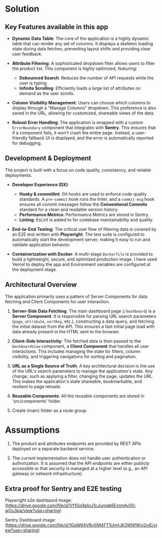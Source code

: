 # Solution

## Key Features available in this app

*   **Dynamic Data Table**: The core of the application is a highly dynamic table that can render any set of columns. It displays a skeleton loading state during data fetches, preventing layout shifts and providing clear user feedback.

*   **Attribute Filtering**: A sophisticated dropdown filter allows users to filter the product list. This component is highly optimized, featuring:
    *   **Debounced Search**: Reduces the number of API requests while the user is typing.
    *   **Infinite Scrolling**: Efficiently loads a large list of attributes on demand as the user scrolls.

*   **Column Visibility Management**: Users can choose which columns to display through a "Manage Columns" dropdown. This preference is also saved in the URL, allowing for customized, shareable views of the data.

*   **Robust Error Handling**: The application is wrapped with a custom `ErrorBoundary` component that integrates with **Sentry**. This ensures that if a component fails, it won't crash the entire page. Instead, a user-friendly fallback UI is displayed, and the error is automatically reported for debugging.


## Development & Deployment

The project is built with a focus on code quality, consistency, and reliable deployments.

*   **Developer Experience (DX)**:
    *   **Husky & commitlint**: Git hooks are used to enforce code quality standards. A `pre-commit` hook runs the linter, and a `commit-msg` hook ensures all commit messages follow the **Conventional Commits** standard for a clean and readable version history.
    *   **Performance Metrics**: Performance Metrics are stored in Sentry.
    *   **Linting**: EsLint is added to for codebase maintainability and quality.

*   **End-to-End Testing**: The critical user flow of filtering data is covered by an E2E test written with **Playwright**. The test suite is configured to automatically start the development server, making it easy to run and validate application behavior.

*   **Containerization with Docker**: A multi-stage `Dockerfile` is provided to build a lightweight, secure, and optimized production image. I have used Vercel to deploy the app and Environment variables are configured at the deployment stage.

## Architectural Overview

The application primarily uses a pattern of Server Components for data fetching and Client Components for user interaction.

1.  **Server-Side Data Fetching**: The main dashboard page (`/dashboard`) is a **Server Component**. It is responsible for parsing URL search parameters (`page`, `attribute`, `sortKey`, etc.), constructing a data query, and fetching the initial dataset from the API. This ensures a fast initial page load with data already present in the HTML sent to the browser.

2.  **Client-Side Interactivity**: The fetched data is then passed to the `DashboardView` component, a **Client Component** that handles all user interactions. This includes managing the state for filters, column visibility, and triggering navigations for sorting and pagination.

3.  **URL as a Single Source of Truth**: A key architectural decision is the use of the URL's search parameters to manage the application's state. Any change, such as applying a filter, changing the page, updates the URL. This makes the application's state shareable, bookmarkable, and resilient to page reloads.

4. **Reusable Components**: All the reusable components are stored in 'src/components' folder.

5. Create (main) folder as a route group.

# Assumptions

1. The product and attributes endpoints are provided by REST APIs deployed on a separate backend service.

2. The current implementation does not handle user authentication or authorization. It is assumed that the API endpoints are either publicly accessible or that security is managed at a higher level (e.g., an API gateway or network infrastructure).


## Extra proof for Sentry and E2E testing
Playwright e2e dashbaord image: (https://drive.google.com/file/d/1jYfGpXeIoJ1cJumqb6EmmAy00-wOu3pa/view?usp=sharing)

Sentry Dashboard image: (https://drive.google.com/file/d/1GoW64VRv5Nf4FT1UnHJK2IKNfWvi2niE/view?usp=sharing)